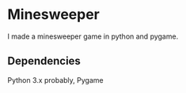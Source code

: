# Minesweeper
I made a minesweeper game in python and pygame.

## Dependencies
Python 3.x probably, 
Pygame
